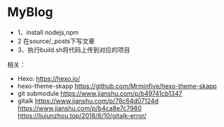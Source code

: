 # MyBlog
* 1、install nodejs,npm
* 2 在source/_posts下写文章
* 3、执行build.sh将代码上传到对应的项目


相关：
* Hexo: https://hexo.io/
* hexo-theme-skapp https://github.com/Mrminfive/hexo-theme-skapp
* git submodule https://www.jianshu.com/p/b49741cb1347
* gitalk https://www.jianshu.com/p/78c64d07124d 
   https://www.jianshu.com/p/b4ca8e7c7980 
   https://liujunzhou.top/2018/8/10/gitalk-error/
